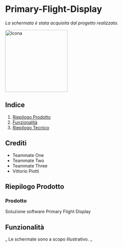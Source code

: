 # Primary-Flight-Display

_La schermata è stata acquisita dal progetto realizzato._

<img src="https://github.com/vittorioPiotti/Primary-Flight-Display/blob/main/project/screenshots/Display.png" alt="Icona" width="200"/>


## Indice

1. [Riepilogo Prodotto](#riepilogo-prodotto)
2. [Funzionalità](#casi-duso)
3. [Riepilogo Tecnico](#riepilogo-tecnico)


## Crediti

- Teammate One
- Teammate Two
- Teammate Three
- Vittorio Piotti

## Riepilogo Prodotto

### Prodotto

Soluzione software Primary Flight Display

## Funzionalità

_ Le schermate sono a scopo illustrativo. _



